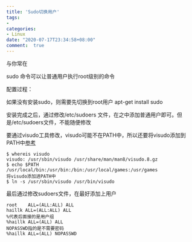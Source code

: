 ```yaml
---
title: 'Sudo切换用户'
tags: 
-
categories: 
- Linux
date: "2020-07-17T23:34:58+08:00"
comment:  true    
---
```


与你常在

<!--more-->

sudo 命令可以让普通用户执行root级别的命令

配置过程：

如果没有安装sudo，则需要先切换到root用户 apt-get install sudo

安装完成之后，通过修改/etc/sudoers 文件，在之中添加普通用户即可。但是/etc/sudoers文件，不能随便修改

要通过visudo工具修改，visudo可能不在PATH中，所以还要将visudo添加到PATH中[参考](https://blog.csdn.net/Zsigner/article/details/88863745)

```shell
$ whereis visudo
visudo: /usr/sbin/visudo /usr/share/man/man8/visudo.8.gz
$ echo $PATH
/usr/local/bin:/usr/bin:/bin:/usr/local/games:/usr/games
将visudo添加进PATH中
$ ln -s /usr/sbin/visudo /usr/bin/visudo
```

最后通过修改sudoers文件，在最好添加上用户

```shell
root    ALL=(ALL:ALL) ALL
haillk ALL=(ALL:ALL) ALL
%代表后面接的是用户组
%haillk ALL=(ALL) ALL
NOPASSWD指的是不需要密码
%haillk ALL=(ALL) NOPASSWD
```

